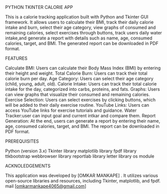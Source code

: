 PYTHON TKINTER CALORIE APP

This is a calorie tracking application built with Python and Tkinter GUI framework. It allows users to calculate their BMI, track their daily calorie intake and burn, select their age category, view graphs of consumed and remaining calories, select exercises through buttons, track users daily water intake,and generate a report with details such as name, age, consumed calories, target, and BMI. The generated report can be downloaded in PDF format.

FEATURES

Calculate BMI: Users can calculate their Body Mass Index (BMI) by entering their height and weight.
Total Calorie Burn: Users can track their total calorie burn per day.
Age Category: Users can select their age category (child, young, adult, old).
Calorie Intake: Users can track their total calorie intake for the day, categorized into carbs, proteins, and fats.
Graphs: Users can view graphs that visualize their consumed and remaining calories.
Exercise Selection: Users can select exercises by clicking buttons, which will be added to their daily exercise routine.
YouTube Links: Users can access YouTube links for exercise tutorials and guidance.
Water Tracker:user can input goal and current intkar and compare them.
Report Generation: At the end, users can generate a report by entering their name, age, consumed calories, target, and BMI. The report can be downloaded in PDF format.

PREREQUISITES

Python (version 3.x)
Tkinter library
matplotlib library
fpdf library
ttkbootstrap
webbrowser library
reportlab library
letter library
os module

ACKNOLEDGEMENTS

This application was developed by [OMKAR MANKAPE] . It utilizes various open-source libraries and resources, including Tkinter, matplotlib, and fpdf. mail [omkarmankape4065@gmail.com]

